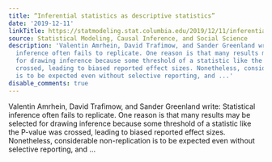```yaml
---
title: “Inferential statistics as descriptive statistics”
date: '2019-12-11'
linkTitle: https://statmodeling.stat.columbia.edu/2019/12/11/inferential-statistics-as-descriptive-statistics/
source: Statistical Modeling, Causal Inference, and Social Science
description: 'Valentin Amrhein​, David Trafimow, and Sander Greenland write: Statistical
  inference often fails to replicate. One reason is that many results may be selected
  for drawing inference because some threshold of a statistic like the P-value was
  crossed, leading to biased reported effect sizes. Nonetheless, considerable non-replication
  is to be expected even without selective reporting, and ...'
disable_comments: true
---
```

Valentin Amrhein​, David Trafimow, and Sander Greenland write: Statistical inference often fails to replicate. One reason is that many results may be selected for drawing inference because some threshold of a statistic like the P-value was crossed, leading to biased reported effect sizes. Nonetheless, considerable non-replication is to be expected even without selective reporting, and ...